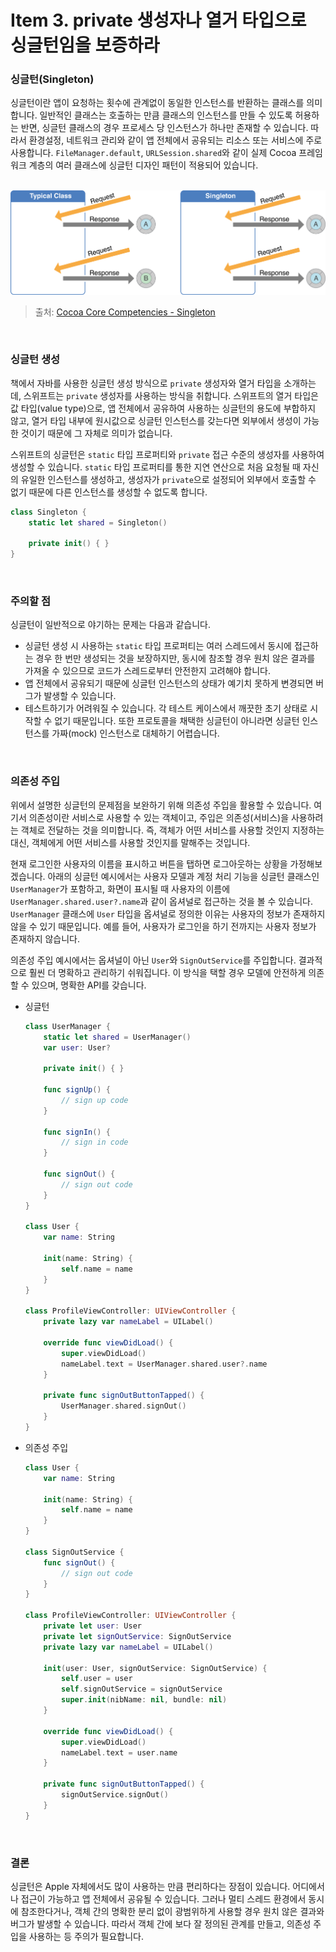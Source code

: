 # Item 3. private 생성자나 열거 타입으로 싱글턴임을 보증하라

### 싱글턴(Singleton)

싱글턴이란 앱이 요청하는 횟수에 관계없이 동일한 인스턴스를 반환하는 클래스를 의미합니다. 일반적인 클래스는 호출하는 만큼 클래스의 인스턴스를 만들 수 있도록 허용하는 반면, 싱글턴 클래스의 경우 프로세스 당 인스턴스가 하나만 존재할 수 있습니다. 따라서 환경설정, 네트워크 관리와 같이 앱 전체에서 공유되는 리소스 또는 서비스에 주로 사용합니다. `FileManager.default`, `URLSession.shared`와 같이 실제 Cocoa 프레임워크 계층의 여러 클래스에 싱글턴 디자인 패턴이 적용되어 있습니다.

<br>

<img src="resources/item3-singleton.png" width="800">

> 출처: [Cocoa Core Competencies - Singleton](https://developer.apple.com/library/archive/documentation/General/Conceptual/DevPedia-CocoaCore/Singleton.html)

<br>

### 싱글턴 생성

책에서 자바를 사용한 싱글턴 생성 방식으로 `private` 생성자와 열거 타입을 소개하는데, 스위프트는 `private` 생성자를 사용하는 방식을 취합니다. 스위프트의 열거 타입은 값 타입(value type)으로, 앱 전체에서 공유하여 사용하는 싱글턴의 용도에 부합하지 않고, 열거 타입 내부에 원시값으로 싱글턴 인스턴스를 갖는다면 외부에서 생성이 가능한 것이기 때문에 그 자체로 의미가 없습니다.

스위프트의 싱글턴은 `static` 타입 프로퍼티와 `private` 접근 수준의 생성자를 사용하여 생성할 수 있습니다. `static` 타입 프로퍼티를 통한 지연 연산으로 처음 요청될 때 자신의 유일한 인스턴스를 생성하고, 생성자가 `private`으로 설정되어 외부에서 호출할 수 없기 때문에 다른 인스턴스를 생성할 수 없도록 합니다.

```swift
class Singleton {
    static let shared = Singleton()

    private init() { }
}
```

<br>

### 주의할 점

싱글턴이 일반적으로 야기하는 문제는 다음과 같습니다.

- 싱글턴 생성 시 사용하는 `static` 타입 프로퍼티는 여러 스레드에서 동시에 접근하는 경우 한 번만 생성되는 것을 보장하지만, 동시에 참조할 경우 원치 않은 결과를 가져올 수 있으므로 코드가 스레드로부터 안전한지 고려해야 합니다.
- 앱 전체에서 공유되기 때문에 싱글턴 인스턴스의 상태가 예기치 못하게 변경되면 버그가 발생할 수 있습니다.
- 테스트하기가 어려워질 수 있습니다. 각 테스트 케이스에서 깨끗한 초기 상태로 시작할 수 없기 때문입니다. 또한 프로토콜을 채택한 싱글턴이 아니라면 싱글턴 인스턴스를 가짜(mock) 인스턴스로 대체하기 어렵습니다.

<br>

### 의존성 주입

위에서 설명한 싱글턴의 문제점을 보완하기 위해 의존성 주입을 활용할 수 있습니다. 여기서 의존성이란 서비스로 사용할 수 있는 객체이고, 주입은 의존성(서비스)을 사용하려는 객체로 전달하는 것을 의미합니다. 즉, 객체가 어떤 서비스를 사용할 것인지 지정하는 대신, 객체에게 어떤 서비스를 사용할 것인지를 말해주는 것입니다.

현재 로그인한 사용자의 이름을 표시하고 버튼을 탭하면 로그아웃하는 상황을 가정해보겠습니다. 아래의 싱글턴 예시에서는 사용자 모델과 계정 처리 기능을 싱글턴 클래스인 `UserManager`가 포함하고, 화면이 표시될 때 사용자의 이름에 `UserManager.shared.user?.name`과 같이 옵셔널로 접근하는 것을 볼 수 있습니다. `UserManager` 클래스에 `User` 타입을 옵셔널로 정의한 이유는 사용자의 정보가 존재하지 않을 수 있기 때문입니다. 예를 들어, 사용자가 로그인을 하기 전까지는 사용자 정보가 존재하지 않습니다.

의존성 주입 예시에서는 옵셔널이 아닌 `User`와 `SignOutService`를 주입합니다. 결과적으로 훨씬 더 명확하고 관리하기 쉬워집니다. 이 방식을 택할 경우 모델에 안전하게 의존할 수 있으며, 명확한 API를 갖습니다.

- 싱글턴

  ```swift
  class UserManager {
      static let shared = UserManager()
      var user: User?

      private init() { }

      func signUp() {
          // sign up code
      }

      func signIn() {
          // sign in code
      }

      func signOut() {
          // sign out code
      }
  }

  class User {
      var name: String

      init(name: String) {
          self.name = name
      }
  }

  class ProfileViewController: UIViewController {
      private lazy var nameLabel = UILabel()

      override func viewDidLoad() {
          super.viewDidLoad()
          nameLabel.text = UserManager.shared.user?.name
      }

      private func signOutButtonTapped() {
          UserManager.shared.signOut()
      }
  }
  ```

- 의존성 주입

  ```swift
  class User {
      var name: String

      init(name: String) {
          self.name = name
      }
  }
  
  class SignOutService {
      func signOut() {
          // sign out code
      }
  }

  class ProfileViewController: UIViewController {
      private let user: User
      private let signOutService: SignOutService
      private lazy var nameLabel = UILabel()

      init(user: User, signOutService: SignOutService) {
          self.user = user
          self.signOutService = signOutService
          super.init(nibName: nil, bundle: nil)
      }

      override func viewDidLoad() {
          super.viewDidLoad()
          nameLabel.text = user.name
      }

      private func signOutButtonTapped() {
          signOutService.signOut()
      }
  }
  ```

<br>

### 결론

싱글턴은 Apple 자체에서도 많이 사용하는 만큼 편리하다는 장점이 있습니다. 어디에서나 접근이 가능하고 앱 전체에서 공유될 수 있습니다. 그러나 멀티 스레드 환경에서 동시에 참조한다거나, 객체 간의 명확한 분리 없이 광범위하게 사용할 경우 원치 않은 결과와 버그가 발생할 수 있습니다. 따라서 객체 간에 보다 잘 정의된 관계를 만들고, 의존성 주입을 사용하는 등 주의가 필요합니다.
